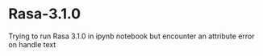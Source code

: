 # Rasa-3.1.0
Trying to run Rasa 3.1.0 in ipynb notebook but encounter an attribute error on handle text
